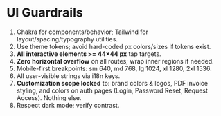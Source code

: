 # UI Guardrails

1) Chakra for components/behavior; Tailwind for layout/spacing/typography utilities.
2) Use theme tokens; avoid hard-coded px colors/sizes if tokens exist.
3) **All interactive elements >= 44×44 px** tap targets.
4) **Zero horizontal overflow** on all routes; wrap inner regions if needed.
5) Mobile-first breakpoints: sm 640, md 768, lg 1024, xl 1280, 2xl 1536.
6) All user-visible strings via i18n keys.
7) **Customization scope locked** to: brand colors & logos, PDF invoice styling, and colors on auth pages (Login, Password Reset, Request Access). Nothing else.
8) Respect dark mode; verify contrast.